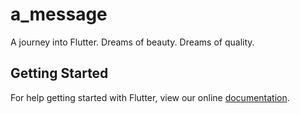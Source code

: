 # a_message

A journey into Flutter. Dreams of beauty. Dreams of quality.

## Getting Started

For help getting started with Flutter, view our online
[documentation](https://flutter.io/).
